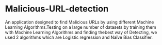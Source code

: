 # Malicious-URL-detection
An application designed to find Malicious URLs by using different Machine Learning Algorithms.Testing on a large number of datasets by training them with Machine Learning Algorithms and finding thebest way of Detecting, we used 2 algorithms which are Logistic regression and Naïve Bias Classifier.
